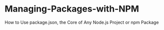 # Managing-Packages-with-NPM
How to Use package.json, the Core of Any Node.js Project or npm Package
